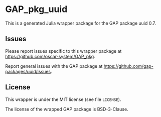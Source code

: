 # GAP_pkg_uuid

This is a generated Julia wrapper package for the GAP package uuid 0.7.

## Issues

Please report issues specific to this wrapper package at <https://github.com/oscar-system/GAP_pkg>.

Report general issues with the GAP package at <https://github.com/gap-packages/uuid/issues>.

## License

This wrapper is under the MIT license (see file `LICENSE`).

The license of the wrapped GAP package is BSD-3-Clause.
